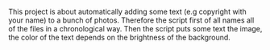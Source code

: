 This project is about automatically adding some text (e.g copyright with your name) to a bunch of photos. Therefore the script first of all names all of the files in a chronological way. Then the script puts some text the image, the color of the text depends on the brightness of the background. 
